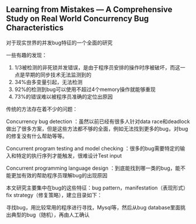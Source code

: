 ## Learning from Mistakes — A Comprehensive Study on Real World Concurrency Bug Characteristics 


对于现实世界的并发bug特征的一个全面的研究

一些有趣的发现：

1. 1/3被检测的非死锁并发错误，是由于程序员安排的操作时序被破坏，而这一点是早期的同步技术无法监测到的
2. 34%由多变量引起，无法检测
3. 92%的检测到bug可以使用不超过4个memory操作就能够重现
4. 73%的错误难以被程序员准确的定位出原因


传统的方法存在着不少的问题：

Concurrency bug detection ：虽然以前已经有很多人针对data race和deadlock做出了很多方案，但是这些方法都不够的全面，例如无法找到更多的bug，对bug的修复没有什么帮助等等。

Concurrent program testing and model checking ：很多的bug需要特定的输入和特定的执行序列才能触发，很难设计Test input

Concurrent programming language design ：到底能找到哪一类的bug，能不能更加有效的帮助程序员理解bug的出现原因

本文研究主要集中在bug的这些特征：bug pattern，manifestation（表现形式）fix strategy（修复策略），建立目录如下：

寻找bug，用比较常用的程序进行寻找，Mysql等，然后从bug database里面挑出典型的bug（随机），再由人工确认